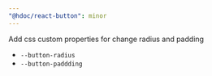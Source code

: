 ```yaml
---
"@hdoc/react-button": minor
---
```


Add css custom properties for change radius and padding

- `--button-radius`
- `--button-paddding`
